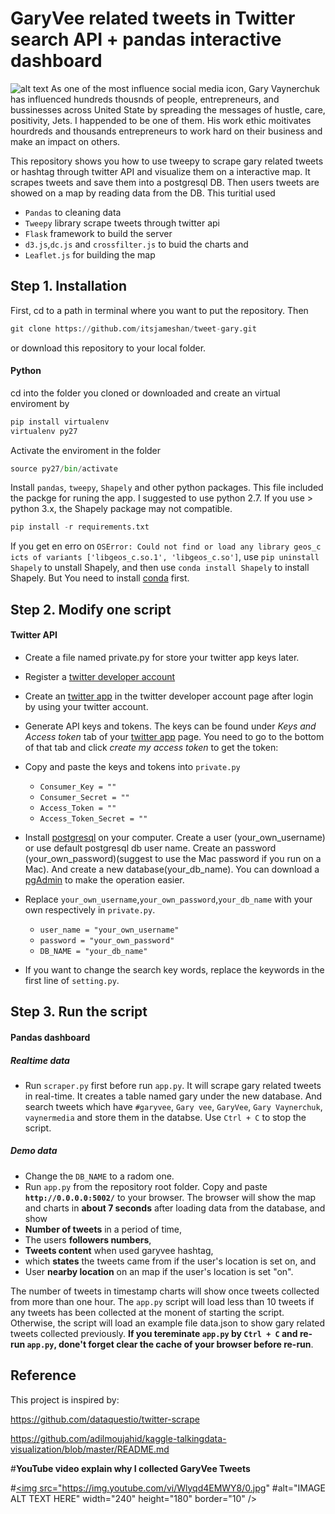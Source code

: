 # GaryVee related tweets in Twitter search API + pandas interactive dashboard

![alt text](./demo3.gif)
As one of the most influence social media icon, Gary Vaynerchuk has influenced hundreds thousnds of people, entrepreneurs, and bussinesses across United State by spreading the messages of hustle, care, positivity, Jets. I happended to be one of them. His work ethic moitivates hourdreds and thousands entrepreneurs to work hard on their business and make an impact on others. 

This repository shows you how to use tweepy to scrape gary related tweets or hashtag through twitter API and visualize them on a interactive map. It scrapes tweets and save them into a postgresql DB. Then users tweets are showed on a map by reading data from the DB. This turitial used 
* `Pandas` to cleaning data 
* `Tweepy` library scrape tweets through twitter api
* `Flask` framework to build the server 
* `d3.js`,`dc.js` and `crossfilter.js` to buid the charts and 
* `Leaflet.js` for building the map

## Step 1. Installation

First, cd to a path in terminal where you want to put the repository. Then
```python
git clone https://github.com/itsjameshan/tweet-gary.git
```
or download this repository to your local folder.

#### Python
cd into the folder you cloned or downloaded and create an virtual enviroment by
```python
pip install virtualenv
virtualenv py27
```
Activate the enviroment in the folder
```python
source py27/bin/activate
```
Install `pandas`, `tweepy`, `Shapely` and other python packages. This file included the packge for runing the app. I suggested to use python 2.7. If you use > python 3.x, the Shapely package may not compatible.
```python
pip install -r requirements.txt
```
If you get en erro on `OSError: Could not find or load any library geos_c icts of variants ['libgeos_c.so.1', 'libgeos_c.so']`, use `pip uninstall Shapely` to unstall Shapely, and then use `conda install Shapely` to install Shapely. But You need to install [conda](https://conda.io/docs/install/quick.html) first.

## Step 2. Modify one script

#### Twitter API
* Create a file named private.py for store your twitter app keys later.
* Register a [twitter developer account](https://dev.twitter.com/)
* Create an [twitter app](https://apps.twitter.com/) in the twitter developer account page after login by using your twitter account.
* Generate API keys and tokens. The keys can be found under *Keys and Access token* tab of your [twitter app](https://apps.twitter.com/) page. You need to go to the bottom of that tab and click *create my access token* to get the token:
* Copy and paste the keys and tokens into `private.py`

  * `Consumer_Key = ""`
  * `Consumer_Secret = ""`
  * `Access_Token = ""`
  * `Access_Token_Secret = ""`

* Install [postgresql](https://www.postgresql.org/download/) on your computer. Create a user (your_own_username) or use default postgresql db user name. Create an password (your_own_password)(suggest to use the Mac password if you run on a Mac). And create a new database(your_db_name). You can download a [pgAdmin](https://www.pgadmin.org/download/) to make the operation easier.
* Replace `your_own_username`,`your_own_password`,`your_db_name` with your own respectively in `private.py`.
  
  * `user_name = "your_own_username"`
  * `password = "your_own_password"`
  * `DB_NAME = "your_db_name"`
 
* If you want to change the search key words, replace the keywords in the first line of `setting.py`.

## Step 3. Run the script
#### Pandas dashboard

##### Realtime data
* Run `scraper.py` first before run `app.py`. It will scrape gary related tweets in real-time. It creates a table named gary under the new database. And search tweets which have `#garyvee`, `Gary vee`, `GaryVee`, `Gary Vaynerchuk`, `vaynermedia` and store them in the databse. Use `Ctrl + C` to stop the script.
##### Demo data 
* Change the `DB_NAME` to a radom one.
* Run `app.py` from the repository root folder. Copy and paste **`http://0.0.0.0:5002/`** to your browser. The browser will show the map and charts in **about 7 seconds** after loading data from the database, and show 
* **Number of tweets** in a period of time, 
* The users **followers numbers**, 
* **Tweets content** when used garyvee hashtag, 
* which **states** the tweets came from if the user's location is set on, and
* User **nearby location** on an map if the user's location is set "on". 

The number of tweets in timestamp charts will show once tweets collected from more than one hour. The `app.py` script will load less than 10 tweets if any tweets has been collected at the monent of starting the script. Otherwise, the script will load an example file data.json to show gary related tweets collected previously. **If you tereminate `app.py` by `Ctrl + C` and re-run `app.py`, done't forget clear the cache of your browser before re-run**. 

## Reference
This project is inspired by:

https://github.com/dataquestio/twitter-scrape

https://github.com/adilmoujahid/kaggle-talkingdata-visualization/blob/master/README.md

#**YouTube video explain why I collected GaryVee Tweets**

#<a href="http://www.youtube.com/watch?feature=player_embedded&v=Wlyqd4EMWY8
#" target="_blank"><img src="https://img.youtube.com/vi/Wlyqd4EMWY8/0.jpg" 
#alt="IMAGE ALT TEXT HERE" width="240" height="180" border="10" /></a>
